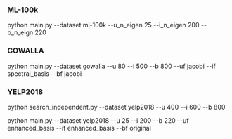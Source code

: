 
### ML-100k

python main.py --dataset ml-100k --u_n_eigen 25 --i_n_eigen 200 --b_n_eign 220

### GOWALLA
python main.py --dataset gowalla --u 80 --i 500 --b 800 --uf jacobi --if spectral_basis --bf jacobi

### YELP2018
python search_independent.py --dataset yelp2018 --u 400 --i 600 --b 800

python main.py --dataset yelp2018 --u 25 --i 200 --b 220 --uf enhanced_basis --if enhanced_basis --bf original